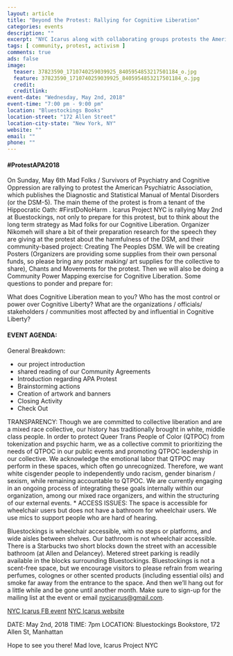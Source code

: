 ```yaml
---
layout: article
title: "Beyond the Protest: Rallying for Cognitive Liberation"
categories: events
description: ""
excerpt: "NYC Icarus along with collaborating groups protests the American Psychiatric Association 2018"
tags: [ community, protest, activism ]
comments: true
ads: false
image:
  teaser: 37823590_1710740259039925_8405954853217501184_o.jpg
  feature: 37823590_1710740259039925_8405954853217501184_o.jpg
  credit: 
  creditlink: 
event-date: "Wednesday, May 2nd, 2018"
event-time: "7:00 pm - 9:00 pm"
location: "Bluestockings Books"
location-street: "172 Allen Street"
location-city-state: "New York, NY"
website: ""
email: ""
phone: ""
---
```


#### #ProtestAPA2018

On Sunday, May 6th Mad Folks / Survivors of Psychiatry and Cognitive Oppression are rallying to protest the American Psychiatric Association, which publishes the Diagnostic and Statistical Manual of Mental Disorders (or the DSM-5). The main theme of the protest is from a tenant of the Hippocratic Oath: #FirstDoNoHarm . Icarus Project NYC is rallying May 2nd at Buestockings, not only to prepare for this protest, but to think about the long term strategy as Mad folks for our Cognitive Liberation. Organizer Nikomeh will share a bit of their preparation research for the speech they are giving at the protest about the harmfulness of the DSM, and their community-based project: Creating The Peoples DSM. We will be creating Posters (Organizers are providing some supplies from their own personal funds, so please bring any poster making/ art supplies for the collective to share), Chants and Movements for the protest. Then we will also be doing a Community Power Mapping exercise for Cognitive Liberation. Some questions to ponder and prepare for:

What does Cognitive Liberation mean to you?
Who has the most control or power over Cognitive Liberty?
What are the organizations / officials/ stakeholders / communities most affected by and influential in Cognitive Liberty?


#### EVENT AGENDA:

General Breakdown:

* our project introduction
* shared reading of our Community Agreements
* Introduction regarding APA Protest
* Brainstorming actions
* Creation of artwork and banners
* Closing Activity
* Check Out


TRANSPARENCY:
Though we are committed to collective liberation and are a mixed race collective, our history has traditionally brought in white, middle class people. In order to protect Queer Trans People of Color (QTPOC) from tokenization and psychic harm, we as a collective commit to prioritizing the needs of QTPOC in our public events and promoting QTPOC leadership in our collective. We acknowledge the emotional labor that QTPOC may perform in these spaces, which often go unrecognized. Therefore, we want white cisgender people to independently undo racism, gender binarism / sexism, while remaining accountable to QTPOC. We are currently engaging in an ongoing process of integrating these goals internally within our organization, among our mixed race organizers, and within the structuring of our external events. *
ACCESS ISSUES: The space is accessible for wheelchair users but does not have a bathroom for wheelchair users. We use mics to support people who are hard of hearing.

Bluestockings is wheelchair accessible, with no steps or platforms, and wide aisles between shelves. Our bathroom is not wheelchair accessible. There is a Starbucks two short blocks down the street with an accessible bathroom (at Allen and Delancey). Metered street parking is readily available in the blocks surrounding Bluestockings. Bluestockings is not a scent-free space, but we encourage visitors to please refrain from wearing perfumes, colognes or other scented products (including essential oils) and smoke far away from the entrance to the space.
And then we’ll hang out for a little while and be gone until another month. Make sure to sign-up for the mailing list at the event or email nycicarus@gmail.com.

[NYC Icarus FB event](https://www.facebook.com/events/455061404949714/)
[NYC Icarus website](http://nycicarus.org/events/suicide-madness/)

DATE: May 2nd, 2018
TIME: 7pm
LOCATION: Bluestockings Bookstore, 172 Allen St, Manhattan

Hope to see you there!
Mad love, Icarus Project NYC
